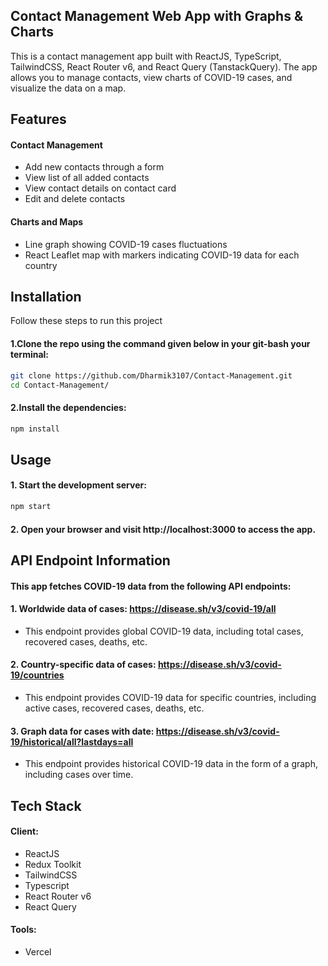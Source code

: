 
## Contact Management Web App with Graphs & Charts

This is a contact management app built with ReactJS, TypeScript,
TailwindCSS, React Router v6, and React Query (TanstackQuery). The app
allows you to manage contacts, view charts of COVID-19 cases, and
visualize the data on a map.





## Features

#### Contact Management
- Add new contacts through a form
- View list of all added contacts
- View contact details on contact card
- Edit and delete contacts

#### Charts and Maps
- Line graph showing COVID-19 cases fluctuations
- React Leaflet map with markers indicating COVID-19 data for each country
## Installation

Follow these steps to run this project

#### 1.Clone the repo using the command given below in your git-bash your terminal:
```bash
git clone https://github.com/Dharmik3107/Contact-Management.git
cd Contact-Management/
```
#### 2.Install the dependencies:
```bash
npm install
```



## Usage
#### 1. Start the development server:
```bash
npm start
```
#### 2. Open your browser and visit http://localhost:3000 to access the app.
## API Endpoint Information

#### This app fetches COVID-19 data from the following API endpoints:

#### 1. Worldwide data of cases: https://disease.sh/v3/covid-19/all
* This endpoint provides global COVID-19 data, including total cases, recovered cases, deaths, etc.

#### 2. Country-specific data of cases: https://disease.sh/v3/covid-19/countries
* This endpoint provides COVID-19 data for specific countries, including active cases, recovered cases, deaths, etc.

#### 3. Graph data for cases with date: https://disease.sh/v3/covid-19/historical/all?lastdays=all
* This endpoint provides historical COVID-19 data in the form of a graph, including cases over time.



## Tech Stack

#### Client: 
- ReactJS 
- Redux Toolkit 
- TailwindCSS 
- Typescript 
- React Router v6 
- React Query

#### Tools: 
-   Vercel